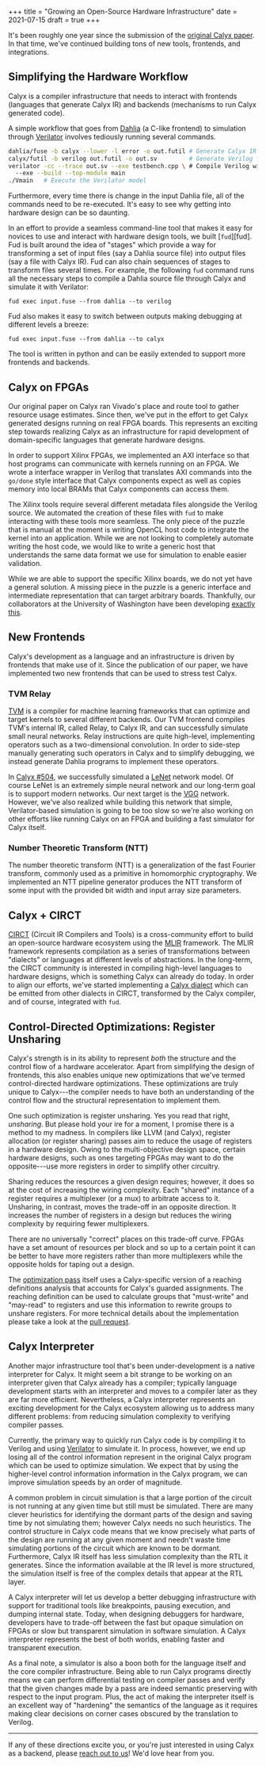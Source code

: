 +++
title = "Growing an Open-Source Hardware Infrastructure"
date = 2021-07-15
draft = true
+++

It's been roughly one year since the submission of the [original Calyx
paper][calyx-paper].
In that time, we've continued building tons of new tools, frontends, and
integrations.

## Simplifying the Hardware Workflow

Calyx is a compiler infrastructure that needs to interact with frontends
(languages that generate Calyx IR) and backends (mechanisms to run Calyx
generated code).

A simple workflow that goes from [Dahlia][] (a C-like frontend) to simulation
through [Verilator][] involves tediously running several commands.
```bash
dahlia/fuse -b calyx --lower -l error -o out.futil # Generate Calyx IR from Dahlia
calyx/futil -b verilog out.futil -o out.sv         # Generate Verilog from Calyx IR
verilator -cc --trace out.sv --exe testbench.cpp \ # Compile Verilog with Verilator
  --exe --build --top-module main
./Vmain   # Execute the Verilator model
```

Furthermore, every time there is change in the input Dahlia file, all of the
commands need to be re-executed.
It's easy to see why getting into hardware design can be so daunting.

In an effort to provide a seamless command-line tool that makes it easy for
novices to use and interact with hardware design tools, we built [`fud`][fud].
Fud is built around the idea of "stages" which provide a way for transforming
a set of input files (say a Dahlia source file) into output files (say a file
with Calyx IR).
Fud can also chain sequences of stages to transform files several times.
For example, the following `fud` command runs all the necessary steps to
compile a Dahlia source file through Calyx and simulate it with Verilator:
```
fud exec input.fuse --from dahlia --to verilog
```

Fud also makes it easy to switch between outputs making debugging at different
levels a breeze:
```
fud exec input.fuse --from dahlia --to calyx
```

The tool is written in python and can be easily extended to support more
frontends and backends.

## Calyx on FPGAs

Our original paper on Calyx ran Vivado's place and route tool to gather
resource usage estimates.
Since then, we've put in the effort to get Calyx generated designs running on
real FPGA boards.
This represents an exciting step towards realizing Calyx as an infrastructure
for rapid development of domain-specific languages that generate hardware
designs.

In order to support Xilinx FPGAs, we implemented an AXI interface so that host
programs can communicate with kernels running on an FPGA.
We wrote a interface wrapper in Verilog that translates AXI commands into the `go/done`
style interface that Calyx components expect as well as copies memory into
local BRAMs that Calyx components can access them.

The Xilinx tools require several different metadata files alongside the Verilog
source.
We automated the creation of these files with `fud` to make interacting with
these tools more seamless.
The only piece of the puzzle that is manual at the moment is writing OpenCL
host code to integrate the kernel into an application.
While we are not looking to completely automate writing the host code, we would
like to write a generic host that understands the same data format we use for
simulation to enable easier validation.

While we are able to support the specific Xilinx boards, we do not yet have a
general solution.
A missing piece in the puzzle is a generic interface and intermediate
representation that can target arbitrary boards.
Thankfully, our collaborators at the University of Washington have been
developing [exactly this][reticle].

## New Frontends

Calyx's development as a language and an infrastructure is driven by frontends
that make use of it.
Since the publication of our paper, we have implemented two new frontends that
can be used to stress test Calyx.

### TVM Relay

[TVM][] is a compiler for machine learning frameworks that can optimize and
target kernels to several different backends.
Our TVM frontend compiles TVM's internal IR, called Relay, to Calyx IR, and
can successfully simulate small neural networks.
Relay instructions are quite high-level, implementing operators such as a
two-dimensional convolution.
In order to side-step manually generating such operators in Calyx and to
simplify debugging, we instead generate Dahlia programs to implement these
operators.

In [Calyx #504](https://github.com/cucapra/calyx/pull/504), we successfully
simulated a [LeNet][] network model.
Of course LeNet is an extremely simple neural network and our long-term goal
is to support modern networks.
Our next target is the [VGG][] network.
However, we've also realized while building this network that simple,
Verilator-based simulation is going to be too slow so we're also working
on other efforts like running Calyx on an FPGA and building a fast simulator
for Calyx itself.

### Number Theoretic Transform (NTT)

The number theoretic transform (NTT) is a generalization of the fast Fourier
transform, commonly used as a primitive in homomorphic cryptography.
We implemented an NTT pipeline generator produces the NTT transform of some
input with the provided bit width and input array size parameters.


## Calyx + CIRCT

[CIRCT][] (Circuit IR Compilers and Tools) is a cross-community effort to build
an open-source hardware ecosystem using the [MLIR][] framework.
The MLIR framework represents compilation as a series of transformations between
"dialects" or languages at different levels of abstractions.
In the long-term, the CIRCT community is interested in compiling high-level
languages to hardware designs, which is something Calyx can already do today.
In order to align our efforts, we've started implementing a [Calyx dialect][calyx-dialect]
which can be emitted from other dialects in CIRCT, transformed by the Calyx compiler,
and of course, integrated with `fud`.


## Control-Directed Optimizations: Register Unsharing

Calyx's strength is in its ability to represent *both* the structure and the
control flow of a hardware accelerator.
Apart from simplifying the design of frontends, this also enables unique
new optimizations that we've termed control-directed hardware optimizations.
These optimizations are truly unique to Calyx---the compiler needs to have
both an understanding of the control flow and the structural representation
to implement them.

One such optimization is register unsharing.
Yes you read that right, *unsharing*. But please hold your ire for a moment, I
promise there is a method to my madness.
In compilers like LLVM (and Calyx), register allocation (or register
sharing) passes aim to reduce the usage of registers in a hardware design.
Owing to the multi-objective design space, certain hardware designs, such as
ones targeting FPGAs may want to do the opposite---use more registers in
order to simplify other circuitry.

Sharing reduces the resources a given design requires; however, it does so at
the cost of increasing the wiring complexity.
Each "shared" instance of a register requires a multiplexer (or a mux) to arbitrate
access to it.
Unsharing, in contrast, moves the trade-off in an opposite direction. It
increases the number of registers in a design but reduces the wiring
complexity by requiring fewer multiplexers.

There are no universally "correct" places on this trade-off curve. FPGAs have a
set amount of resources per block and so up to a certain point it can be better
to have more registers rather than more multiplexers while the opposite holds for
taping out a design.

The [optimization pass][register-sharing] itself uses a Calyx-specific version
of a reaching definitions analysis that accounts for Calyx's guarded
assignments.
The reaching definition can be used to calculate groups that "must-write" and
"may-read" to registers and use this information to rewrite groups to unshare
registers.
For more technical details about the implementation please take a look at the
[pull request][register-sharing-pr].

## Calyx Interpreter

Another major infrastructure tool that's been under-development is a native
interpreter for Calyx. It might seem a bit strange to be working on an
interpreter given that Calyx already has a compiler; typically language
development starts with an interpreter and moves to a compiler later as they are
far more efficient. Nevertheless, a Calyx interpreter represents an exciting
development for the Calyx ecosystem allowing us to address many different
problems: from reducing simulation complexity to verifying compiler passes.

Currently, the primary way to quickly run Calyx code is by compiling it
to Verilog and using [Verilator][] to simulate it.
In process, however, we end up losing all of the control information represent
in the original Calyx program which can be used to optimize simulation.
We expect that by using the higher-level control information information in
the Calyx program, we can improve simulation speeds by an order of magnitude.

A common problem in circuit simulation is that a
large portion of the circuit is not running at any given time but still must be
simulated. There are many clever heuristics for identifying the dormant parts of
the design and saving time by not simulating them; however Calyx needs no such
heuristics. The control structure in Calyx code means that we know precisely
what parts of the design are running at any given moment and needn't waste time
simulating portions of the circuit which are known to be dormant.
Furthermore, Calyx IR itself has less simulation complexity than the RTL it
generates.
Since the information available at the IR level is more structured, the
simulation itself is free of the complex details that appear at the RTL layer.

A Calyx interpreter will let us develop a better debugging infrastructure
with support for traditional tools like breakpoints, pausing execution, and
dumping internal state.
Today, when designing debuggers for hardware, developers have to trade-off between
the fast but opaque simulation on FPGAs or slow but transparent simulation in
software simulation.
A Calyx interpreter represents the best of both worlds, enabling faster and
transparent execution.

As a final note, a simulator is also a boon both for the language itself and the
core compiler infrastructure. Being able to run Calyx programs directly means we
can perform differential testing on compiler passes and verify that the given
changes made by a pass are indeed semantic preserving with respect to the input
program. Plus, the act of making the interpreter itself is an excellent way of
"hardening" the semantics of the language as it requires making clear decisions
on corner cases obscured by the translation to Verilog.

---

If any of these directions excite you, or you're just interested in using
Calyx as a backend, please [reach out to us][calyx-gh-disc]! We'd love hear
from you.

[lenet]: https://en.wikipedia.org/wiki/LeNet
[vgg]: https://neurohive.io/en/popular-networks/vgg16/
[calyx-paper]: https://rachitnigam.com/files/pubs/calyx.pdf
[mlir]: https://mlir.llvm.org/
[circt]: https://github.com/llvm/circt
[calyx-dialect]: https://github.com/llvm/circt/tree/46ae6df8eb30c0404a0cc54f92a68a63ef643c89/test/Dialect/Calyx
[reticle]: https://github.com/vegaluisjose/reticle
[dahlia]: https://capra.cs.cornell.edu/dahlia/
[verilator]: https://www.veripool.org/verilator/
[tvm]: https://github.com/apache/tvm
[register-sharing]: https://github.com/cucapra/calyx/blob/master/calyx/src/passes/register_unsharing.rs
[register-sharing-pr]: https://github.com/cucapra/calyx/pull/511
[chisel-sim]: https://scottbeamer.net/pubs/beamer-dac2020.pdf
[calyx-gh-disc]: https://github.com/cucapra/calyx/discussions
